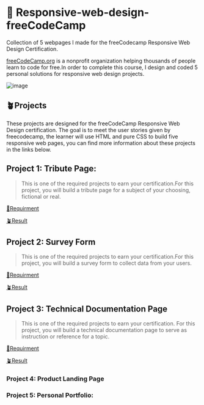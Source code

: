 # 🚀 Responsive-web-design-freeCodeCamp

Collection of 5 webpages I made for the freeCodecamp Responsive Web Design Certification.

[freeCodeCamp.org](https://www.freecodecamp.org/) is a nonprofit organization helping thousands of people learn to code for free.In order to complete this course, I design and coded 5 personal solutions for responsive web design projects.

![image](https://user-images.githubusercontent.com/109933604/182976515-613ea4e2-e864-422c-a09d-e4325c9acada.png)


## 🪴Projects

These projects are designed for the freeCodeCamp Responsive Web Design certification. The goal is to meet the user stories given by freecodecamp, the learner will use HTML and pure CSS to build five responsive web pages, you can find more information about these projects in the links below.

##  Project 1:  Tribute Page:

> This is one of the required projects to earn your certification.For this project, you will build a tribute page for a subject of your choosing, fictional or real.

[🌵Requirment](https://www.freecodecamp.org/learn/2022/responsive-web-design/build-a-tribute-page-project/build-a-tribute-page)



[🪴Result](https://codepen.io/yuimorii/pen/oNzMQGp)



##  Project 2:  Survey Form 
> This is one of the required projects to earn your certification.For this project, you will build a survey form to collect data from your users.

[🌵Requirment](https://www.freecodecamp.org/learn/2022/responsive-web-design/build-a-survey-form-project/build-a-survey-form)



[🪴Result](https://codepen.io/yuimorii/pen/mdRdXpB)



## Project 3: Technical Documentation Page
> This is one of the required projects to earn your certification. For this project, you will build a technical documentation page to serve as instruction or reference for a topic.

[🌵Requirment](https://www.freecodecamp.org/learn/2022/responsive-web-design/build-a-technical-documentation-page-project/build-a-technical-documentation-page)


[🪴Result](https://codepen.io/yuimorii/pen/ExZdrOL)

### **Project 4:  Product Landing Page** 

### **Project 5: Personal Portfolio:**

